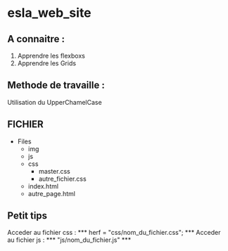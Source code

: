 # esla_web_site

## A connaitre :
1. Apprendre les flexboxs
2. Apprendre les Grids

## Methode de travaille :
Utilisation du UpperChamelCase

## FICHIER

- Files
  - img
  - js
  - css
    - master.css
    - autre_fichier.css
  - index.html
  - autre_page.html

## Petit tips
  Acceder au fichier css :
    ***
      herf = "css/nom_du_fichier.css";
    ***
  Acceder au fichier js :
    ***
      "js/nom_du_fichier.js"
    ***

